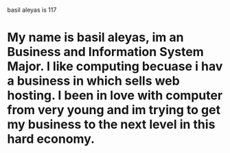 basil aleyas
is 117


My name is basil aleyas, im an Business and Information System Major. I like computing becuase i hav a business in which
sells web hosting. I been in love with computer from very young and im trying to get my business to the next level in 
this hard economy.
=====
